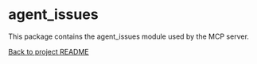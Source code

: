 # agent_issues

This package contains the agent_issues module used by the MCP server.

[Back to project README](../../README.md)
